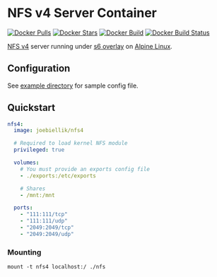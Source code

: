 # NFS v4 Server Container

[![Docker Pulls](https://img.shields.io/docker/pulls/joebiellik/nfs4.svg)](https://hub.docker.com/r/joebiellik/nfs4/)
[![Docker Stars](https://img.shields.io/docker/stars/joebiellik/nfs4.svg)](https://hub.docker.com/r/joebiellik/nfs4/)
[![Docker Build](https://img.shields.io/docker/automated/joebiellik/nfs4.svg)](https://hub.docker.com/r/joebiellik/nfs4/)
[![Docker Build Status](https://img.shields.io/docker/build/joebiellik/nfs4.svg)](https://hub.docker.com/r/joebiellik/nfs4/)

[NFS v4](http://nfs.sourceforge.net/) server running under [s6 overlay](https://github.com/just-containers/s6-overlay) on [Alpine Linux](https://hub.docker.com/_/alpine/).

## Configuration

See [example directory](https://github.com/jcbiellikltd/docker-nfs4/tree/master/example) for sample config file.

## Quickstart

```yml
nfs4:
  image: joebiellik/nfs4

  # Required to load kernel NFS module
  privileged: true

  volumes:
    # You must provide an exports config file
    - ./exports:/etc/exports

    # Shares
    - /mnt:/mnt

  ports:
    - "111:111/tcp"
    - "111:111/udp"
    - "2049:2049/tcp"
    - "2049:2049/udp"
```

### Mounting

```shell
mount -t nfs4 localhost:/ ./nfs
```
